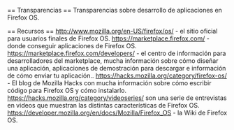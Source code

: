== Transparencias ==
Transparencias sobre desarrollo de aplicaciones en Firefox OS.

== Recursos ==
http://www.mozilla.org/en-US/firefox/os/ - el sitio oficial para usuarios finales de Firefox OS.
https://marketplace.firefox.com/ - donde conseguir aplicaciones de Firefox OS.
https://marketplace.firefox.com/developers/ - el centro de información para desarrolladores del marketplace, mucha información sobre cómo diseñar una aplicación, aplicaciones de demostración para descargar e información de cómo enviar tu aplicación..
https://hacks.mozilla.org/category/firefox-os/ - El blog de Mozilla Hacks con mucha información sobre cómo escribir código para Firefox OS y cómo instalarlo.
https://hacks.mozilla.org/category/videoseries/ son una serie de entrevistas en videos que muestran las distintas características de Firefox OS.
https://developer.mozilla.org/en/docs/Mozilla/Firefox_OS - la Wiki de Firefox OS.